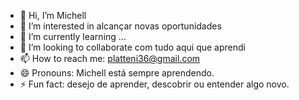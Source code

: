 - 👋 Hi, I’m Michell
- 👀 I’m interested in alcançar novas oportunidades
- 🌱 I’m currently learning ...
- 💞️ I’m looking to collaborate com tudo aqui que aprendi 
- 📫 How to reach me: platteni36@gmail.com
- 😄 Pronouns: Michell está sempre aprendendo. 
- ⚡ Fun fact:  desejo de aprender, descobrir ou entender algo novo. 

<!---
Este é o repositório do meu perfil no GitHub.
Aqui compartilho minha jornada e interesses na área de tecnologia.
--->
